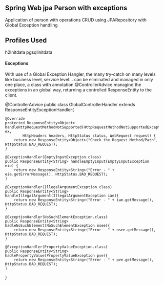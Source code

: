 ## Spring Web jpa Person with exceptions

Application of person with operations CRUD using JPARepository with Global Exception handling

## Profiles Used

  h2Initdata
  pgsqlInitdata
  

#### Exceptions

With use of a Global Exception Hangler, the many try-catch on many levels like business level, service level...
can be eliminated and managed in only one place, a class with annotation @ControllerAdvice managind the exceptions 
in an global way, returning a controlled ResponseEntity to the client.

@ControllerAdvice
public class GlobalControllerHandler extends ResponseEntityExceptionHandler{

	@Override
	protected ResponseEntity<Object> handleHttpRequestMethodNotSupported(HttpRequestMethodNotSupportedException ex,
			HttpHeaders headers, HttpStatus status, WebRequest request) {
		return new ResponseEntity<Object>("Check the Request Method/Path", HttpStatus.BAD_REQUEST);
	}

	@ExceptionHandler(EmptyInputException.class)
	public ResponseEntity<String> handleEmptyInput(EmptyInputException eie) {
		return new ResponseEntity<String>("Error - " + eie.getErrorMessage(), HttpStatus.BAD_REQUEST);
	}
	
	@ExceptionHandler(IllegalArgumentException.class)
	public ResponseEntity<String> handleIllegalArgument(IllegalArgumentException iae){
		return new ResponseEntity<String>("Error - " + iae.getMessage(), HttpStatus.BAD_REQUEST);
	}
	
	@ExceptionHandler(NoSuchElementException.class)
	public ResponseEntity<String> hadleNoSuchElement(NoSuchElementException nsee){
		return new ResponseEntity<String>("Error - " + nsee.getMessage(), HttpStatus.BAD_REQUEST);
	}
	
	@ExceptionHandler(PropertyValueException.class)
	public ResponseEntity<String> hadlePropertyValue(PropertyValueException pve){
		return new ResponseEntity<String>("Error - " + pve.getMessage(), HttpStatus.BAD_REQUEST);
	}
	
}


####